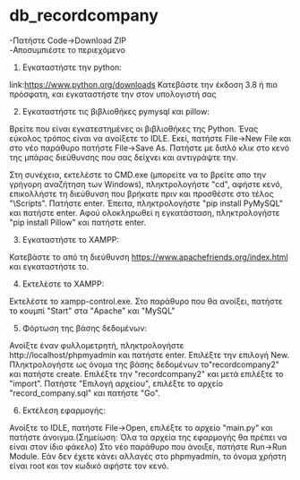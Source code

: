# db_recordcompany

-Πατήστε Code->Download ZIP<br/>
-Αποσυμπιέστε το περιεχόμενο

1) Εγκαταστήστε την python:

link:https://www.python.org/downloads 
Κατεβάστε την έκδοση 3.8 ή πιο πρόσφατη, και εγκαταστήστε την στον υπολογιστή σας

2) Εγκαταστήστε τις βιβλιοθήκες pymysql και pillow:

Βρείτε που είναι εγκατεστημένες οι βιβλιοθήκες της Python. Ένας εύκολος τρόπος είναι να ανοίξετε το IDLE. Εκεί, πατήστε File->New File και
στο νέο παράθυρο πατήστε File->Save As. Πατήστε με διπλό κλικ στο κενό της μπάρας διεύθυνσης που σας δείχνει και αντιγράψτε την.

Στη συνέχεια, εκτελέστε το CMD.exe (μπορείτε να το βρείτε απο την γρήγορη αναζήτηση των Windows), πληκτρολογήστε "cd", αφήστε κενό, επικολλήστε τη διεύθυνση που βρήκατε πριν
και προσθέστε στο τέλος "\Scripts". Πατήστε enter. Έπειτα, πληκτρολογήστε "pip install PyMySQL" και πατήστε enter. Αφού ολοκληρωθεί η εγκατάσταση, πληκτρολογήστε
"pip install Pillow"  και πατήστε enter.

3) Εγκαταστήστε το XAMPP:

Κατεβάστε το από τη διεύθυνση https://www.apachefriends.org/index.html και εγκαταστήστε το.

4) Εκτελέστε το XAMPP:

Εκτελέστε το xampp-control.exe. Στο παράθυρο που θα ανοίξει, πατήστε το κουμπί "Start" στα "Apache" και "MySQL"

5) Φόρτωση της βάσης δεδομένων:

Ανοίξτε έναν φυλλομετρητή, πληκτρολογήστε http://localhost/phpmyadmin και πατήστε enter.
Επιλέξτε την επιλογή New. Πληκτρολογήστε ως όνομα της βάσης δεδομένων το"recordcompany2" και πατήστε create.
Επιλέξτε την "recordcompany2" και μετά επιλέξτε το "import".
Πατήστε "Επιλογή αρχείου", επιλέξτε το αρχείο "record_company.sql" και πατήστε "Go".

6) Εκτέλεση εφαρμογής:

Ανοίξτε το IDLE, πατήστε File->Open, επιλέξτε το αρχείο "main.py" και πατήστε άνοιγμα.(Σημείωση: Όλα τα αρχεία της εφαρμογής θα πρέπει να είναι στον ίδιο φάκελο)
Στο νέο παράθυρο που άνοιξε, πατήστε Run->Run Module.
Εάν δεν έχετε κάνει αλλαγές στο phpmyadmin, το όνομα χρήστη είναι root και τον κωδικό αφήστε τον κενό.

